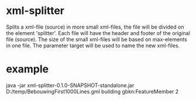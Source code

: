 # xml-splitter

Splits a xml-file (source) in more small xml-files, the file will be divided on the element 'splitter'.
Each file will have the header and footer of the original file (source).
The size of the small xml-files will be based on max-elements in one file.
The parameter target will be used to name the new xml-files.

# example
java -jar xml-splitter-0.1.0-SNAPSHOT-standalone.jar D:/temp/BebouwingFirst1000Lines.gml building gbkn:FeatureMember 2
